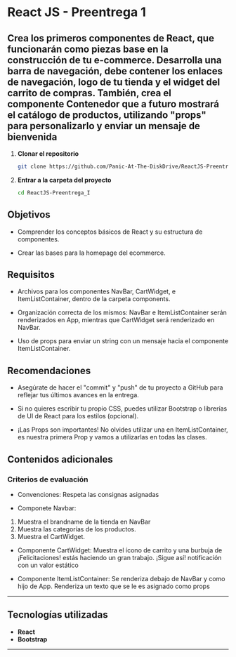 # React JS - Preentrega 1

## Crea los primeros componentes de React, que funcionarán como piezas base en la construcción de tu e-commerce. Desarrolla una barra de navegación, debe contener los enlaces de navegación, logo de tu tienda y el widget del carrito de compras. También, crea el componente Contenedor que a futuro mostrará el catálogo de productos, utilizando "props" para personalizarlo y enviar un mensaje de bienvenida 

1. **Clonar el repositorio**  
   ```bash
   git clone https://github.com/Panic-At-The-DiskDrive/ReactJS-Preentrega_I
   ```

2. **Entrar a la carpeta del proyecto**  
   ```bash
   cd ReactJS-Preentrega_I
   ```

## Objetivos
+ Comprender los conceptos básicos de React y su estructura de componentes.

+ Crear las bases para la homepage del ecommerce.

## Requisitos
+ Archivos para los componentes NavBar, CartWidget, e
ItemListContainer, dentro de la carpeta components.

+ Organización correcta de los mismos: NavBar e ItemListContainer
serán renderizados en App, mientras que CartWidget será
renderizado en NavBar.

+ Uso de props para enviar un string con un mensaje hacia el
componente ItemListContainer.

## Recomendaciones
+ Asegúrate de hacer el "commit" y "push" de tu proyecto a GitHub
para reflejar tus últimos avances en la entrega.

+ Si no quieres escribir tu propio CSS, puedes utilizar Bootstrap o
librerías de UI de React para los estilos (opcional).

+ ¡Las Props son importantes! No olvides utilizar una en
ItemListContainer, es nuestra primera Prop y vamos a utilizarlas
en todas las clases.

## Contenidos adicionales  

### Criterios de evaluación
+ Convenciones: Respeta las consignas asignadas

+ Componete Navbar: 
1) Muestra el brandname de la tienda en NavBar 
2) Muestra las categorías de los productos. 
3) Muestra el CartWidget.

+ Componente CartWidget: Muestra el ícono de carrito y una burbuja de ¡Felicitaciones! estás haciendo un gran trabajo. ¡Sigue así! notificación con un valor estático

+ Componente ItemListContainer: Se renderiza debajo de NavBar y como hijo de App. Renderiza un texto que se le es asignado como props

---

## Tecnologías utilizadas

- **React**
- **Bootstrap**   

---